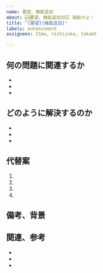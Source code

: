 ```yaml
---
name: 要望、機能追加
about: 🆕要望、機能追加対応 独創せよ！
title: "{要望}{機能追加}"
labels: enhancement
assignees: 21ma, nishizuka, takamt

---
```


## 何の問題に関連するか
 - 
 - 
 - 

## どのように解決するのか
 - 
 - 
 - 


## 代替案
 1. 
 2. 
 3. 
 4. 


## 備考、背景


## 関連、参考
 - 
 - 
 -
